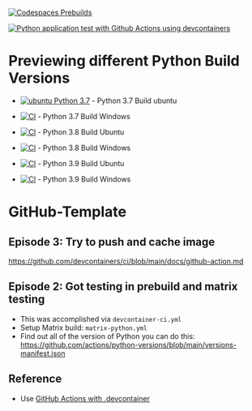 [![Codespaces Prebuilds](https://github.com/nogibjj/GitHub-Template/actions/workflows/codespaces/create_codespaces_prebuilds/badge.svg)](https://github.com/nogibjj/GitHub-Template/actions/workflows/codespaces/create_codespaces_prebuilds)

[![Python application test with Github Actions using devcontainers](https://github.com/nogibjj/GitHub-Template/actions/workflows/devcontainer-ci.yml/badge.svg)](https://github.com/nogibjj/GitHub-Template/actions/workflows/devcontainer-ci.yml)

# Previewing different Python Build Versions

* [![ubuntu Python 3.7](https://github.com/nogibjj/matrix_testing_keon/actions/workflows/cicd.yml/badge.svg)](https://github.com/nogibjj/matrix_testing_keon/actions/workflows/cicd.yml) - Python 3.7 Build ubuntu

* [![CI](https://github.com/nogibjj/matrix_testing_keon/actions/workflows/cicd.yml/badge.svg)](https://github.com/nogibjj/matrix_testing_keon/actions/workflows/cicd.yml)  - Python 3.7 Build Windows

* [![CI](https://github.com/nogibjj/matrix_testing_keon/actions/workflows/cicd.yml/badge.svg)](https://github.com/nogibjj/matrix_testing_keon/actions/workflows/cicd.yml) - Python 3.8 Build Ubuntu

* [![CI](https://github.com/nogibjj/matrix_testing_keon/actions/workflows/cicd.yml/badge.svg)](https://github.com/nogibjj/matrix_testing_keon/actions/workflows/cicd.yml) - Python 3.8 Build Windows

* [![CI](https://github.com/nogibjj/matrix_testing_keon/actions/workflows/cicd.yml/badge.svg)](https://github.com/nogibjj/matrix_testing_keon/actions/workflows/cicd.yml) - Python 3.9 Build Ubuntu

* [![CI](https://github.com/nogibjj/matrix_testing_keon/actions/workflows/cicd.yml/badge.svg)](https://github.com/nogibjj/matrix_testing_keon/actions/workflows/cicd.yml) - Python 3.9 Build Windows




# GitHub-Template

## Episode 3:  Try to push and cache image

https://github.com/devcontainers/ci/blob/main/docs/github-action.md

## Episode 2:  Got testing in prebuild and matrix testing

* This was accomplished via `devcontainer-ci.yml`
* Setup Matrix build: `matrix-python.yml`
* Find out all of the version of Python you can do this:  https://github.com/actions/python-versions/blob/main/versions-manifest.json


## Reference

* Use [GitHub Actions with .devcontainer](https://github.com/devcontainers/ci/blob/main/docs/github-action.md)
